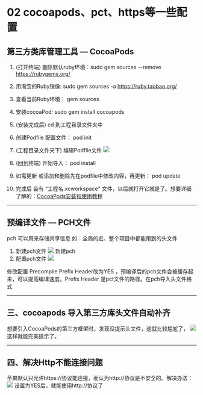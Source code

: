 # 02 cocoapods、pct、https等一些配置

## 第三方类库管理工具  —  CocoaPods

1. (打开终端) 删除默认ruby环境：sudo gem sources --remove https://rubygems.org/

2. 用淘宝的Ruby镜像: sudo gem sources -a https://ruby.taobao.org/

3. 查看当前Ruby环境： gem sources

4. 安装cocoaPod:   sudo gem install cocoapods

5. (安装完成后) cd 到工程目录文件夹中

6. 创建Podfile 配置文件： pod init

7. (工程目录文件夹下)  编辑Podfile文件
![](https://ww2.sinaimg.cn/large/006tNc79gy1fdhpb8btrzj30yg0c077w.jpg)
8. (回到终端) 开始导入： pod install 
9. 如需更新 或添加和删除先在podfile中修改内容，再更新： pod update
10. 完成后 会有  “工程名.xcworkspace" 文件，以后就打开它就是了。想要详细了解的：[CocoaPods安装和使用教程](http://code4app.com/article/cocoapods-install-usage)

***
## 预编译文件 —  PCH文件
pch 可以用来存储共享信息 如：全局的宏、整个项目中都能用到的头文件
1. 新建pch文件
![](https://ww2.sinaimg.cn/large/006tNc79gy1fdhpxcts4bj30yg0oa42z.jpg)
新建pch
2. 配置pch文件
![](https://ww3.sinaimg.cn/large/006tNc79gy1fdhpycgphsj30yg0ld45x.jpg)

修改配置
Precompile  Prefix Header改为YES ，预编译后的pch文件会被缓存起来，可以提高编译速度。Prefix Header 是pct文件的路径。在pch导入头文件格式

***
## 三、cocoapods 导入第三方库头文件自动补齐

想要引入CocoaPods的第三方框架时，发现没提示头文件，这就比较尴尬了，
![](https://ww3.sinaimg.cn/large/006tNc79gy1fdhq0rzh01j30yg0k044j.jpg)
这样就能完美提示了。

***
## 四、解决Http不能连接问题
苹果默认只允许https://协议能连接，而认为http://协议是不安全的。解决办法：
![](https://ww1.sinaimg.cn/large/006tNc79gy1fdhq1p70ykj30yg0htjyi.jpg)
设置为YES后，就能使用http://协议了





